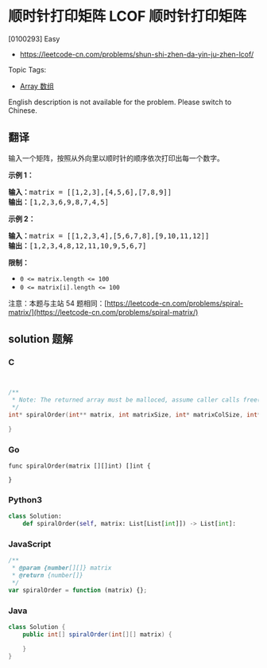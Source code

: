 # 顺时针打印矩阵 LCOF 顺时针打印矩阵

[0100293] Easy

- https://leetcode-cn.com/problems/shun-shi-zhen-da-yin-ju-zhen-lcof/

Topic Tags:

- [Array 数组](https://leetcode-cn.com/tag/array/)

English description is not available for the problem. Please switch to Chinese.

## 翻译

输入一个矩阵，按照从外向里以顺时针的顺序依次打印出每一个数字。

**示例 1：**

<pre><strong>输入：</strong>matrix = [[1,2,3],[4,5,6],[7,8,9]]
<strong>输出：</strong>[1,2,3,6,9,8,7,4,5]
</pre>

**示例 2：**

<pre><strong>输入：</strong>matrix =&nbsp;[[1,2,3,4],[5,6,7,8],[9,10,11,12]]
<strong>输出：</strong>[1,2,3,4,8,12,11,10,9,5,6,7]
</pre>

**限制：**

- `0 <= matrix.length <= 100`
- `0 <= matrix[i].length <= 100`

注意：本题与主站 54 题相同：[https://leetcode-cn.com/problems/spiral-matrix/](https://leetcode-cn.com/problems/spiral-matrix/)

## solution 题解

### C

```c


/**
 * Note: The returned array must be malloced, assume caller calls free().
 */
int* spiralOrder(int** matrix, int matrixSize, int* matrixColSize, int* returnSize){

}


```

### Go

```golang
func spiralOrder(matrix [][]int) []int {

}
```

### Python3

```python
class Solution:
    def spiralOrder(self, matrix: List[List[int]]) -> List[int]:
```

### JavaScript

```javascript
/**
 * @param {number[][]} matrix
 * @return {number[]}
 */
var spiralOrder = function (matrix) {};
```

### Java

```java
class Solution {
    public int[] spiralOrder(int[][] matrix) {

    }
}
```
